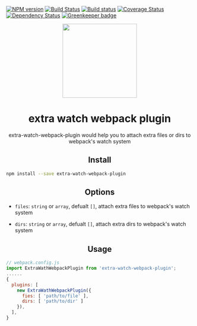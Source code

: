 
[![NPM version](https://img.shields.io/npm/v/extra-watch-webpack-plugin.svg?style=flat)](https://npmjs.org/package/extra-watch-webpack-plugin) [![Build Status](https://travis-ci.org/pigcan/extra-watch-webpack-plugin.svg?branch=master)](https://travis-ci.org/pigcan/extra-watch-webpack-plugin) [![Build status](https://ci.appveyor.com/api/projects/status/sk8hs3985idxm721/branch/master?svg=true)](https://ci.appveyor.com/project/pigcan/extra-watch-webpack-plugin/branch/master) [![Coverage Status](https://coveralls.io/repos/github/pigcan/extra-watch-webpack-plugin/badge.svg?branch=master)](https://coveralls.io/github/pigcan/extra-watch-webpack-plugin?branch=master) [![Dependency Status](https://david-dm.org/pigcan/extra-watch-webpack-plugin.svg)](https://david-dm.org/pigcan/extra-watch-webpack-plugin) [![Greenkeeper badge](https://badges.greenkeeper.io/pigcan/extra-watch-webpack-plugin.svg)](https://greenkeeper.io/)


<div align="center">
  <a href="https://github.com/webpack/webpack">
    <img width="200" height="200"
      src="https://webpack.js.org/assets/icon-square-big.svg">
  </a>
  <h1>extra watch webpack plugin</h1>
  <p>extra-watch-webpack-plugin would help you to attach extra files or dirs to webpack's watch system</p>
</div>


<h2 align="center">Install</h2>

```bash
npm install --save extra-watch-webpack-plugin
```

<h2 align="center">Options</h2>

- `files`: `string` or `array`, defualt `[]`, attach extra files to webpack's watch system

- `dirs`: `string` or `array`, defualt `[]`, attach extra dirs to webpack's watch system

<h2 align="center">Usage</h2>

```js
// webpack.config.js
import ExtraWathWebpackPlugin from 'extra-watch-webpack-plugin';
......
{
  plugins: [
    new ExtraWathWebpackPlugin({
      fies: [ 'path/to/file' ],
      dirs: [ 'path/to/dir' ]
    }),
  ],
}
```
